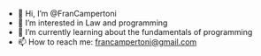 - 👋 Hi, I’m @FranCampertoni
- 👀 I’m interested in Law and programming 
- 🌱 I’m currently learning about the fundamentals of programming 
- 📫 How to reach me: francampertoni@gmail.com

<!---
FranCampertoni/FranCampertoni is a ✨ special ✨ repository because its `README.md` (this file) appears on your GitHub profile.
You can click the Preview link to take a look at your changes.
--->

